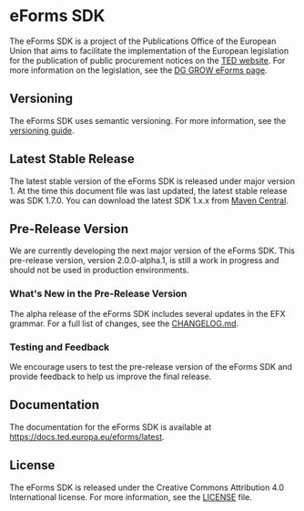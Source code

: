 # eForms SDK

The eForms SDK is a project of the Publications Office of the European Union that aims to facilitate the implementation of the European legislation for the publication of public procurement notices on the [TED website](https://ted.europa.eu). For more information on the legislation, see the [DG GROW eForms page](https://ec.europa.eu/growth/single-market/public-procurement/digital/eforms_en).

## Versioning

The eForms SDK uses semantic versioning. For more information, see the [versioning guide](https://docs.ted.europa.eu/eforms/latest/versioning).

## Latest Stable Release

The latest stable version of the eForms SDK is released under major version 1. At the time this document file was last updated, the latest stable release was SDK 1.7.0. You can download the latest SDK 1.x.x from [Maven Central](https://central.sonatype.com/artifact/eu.europa.ted.eforms/eforms-sdk). 

## Pre-Release Version

We are currently developing the next major version of the eForms SDK. This pre-release version, version 2.0.0-alpha.1, is still a work in progress and should not be used in production environments.

### What's New in the Pre-Release Version

The alpha release of the eForms SDK includes several updates in the EFX grammar. For a full list of changes, see the [CHANGELOG.md](CHANGELOG.md).

### Testing and Feedback

We encourage users to test the pre-release version of the eForms SDK and provide feedback to help us improve the final release. 
## Documentation

The documentation for the eForms SDK is available at https://docs.ted.europa.eu/eforms/latest.

## License

The eForms SDK is released under the Creative Commons Attribution 4.0 International license. For more information, see the [LICENSE](LICENSE) file.
